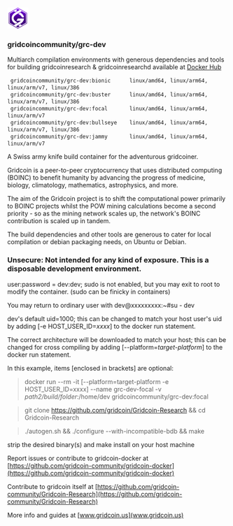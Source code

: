 ![gridcoin logo](https://github.com/gridcoin-community/Gridcoin-Research/blob/development/share/icons/hicolor/48x48/apps/gridcoinresearch.png "gridcoin logo")

### gridcoincommunity/grc-dev

Multiarch compilation environments with generous dependencies and tools for building gridcoinresearch & gridcoinresearchd available at [Docker Hub](https://hub.docker.com/r/gridcoincommunity/grc-dev)

     gridcoincommunity/grc-dev:bionic      linux/amd64, linux/arm64, linux/arm/v7, linux/386
     gridcoincommunity/grc-dev:buster      linux/amd64, linux/arm64, linux/arm/v7, linux/386
     gridcoincommunity/grc-dev:focal       linux/amd64, linux/arm64, linux/arm/v7
     gridcoincommunity/grc-dev:bullseye    linux/amd64, linux/arm64, linux/arm/v7, linux/386
     gridcoincommunity/grc-dev:jammy       linux/amd64, linux/arm64, linux/arm/v7

A Swiss army knife build container for the adventurous gridcoiner.

Gridcoin is a peer-to-peer cryptocurrency that uses distributed computing (BOINC) to benefit humanity by advancing the progress of medicine, biology, climatology, mathematics, astrophysics, and more.

The aim of the Gridcoin project is to shift the computational power primarily to BOINC projects whilst the POW mining calculations become a second priority - so as the mining network scales up, the network's BOINC contribution is scaled up in tandem.

The build dependencies and other tools are generous to cater for local compilation or debian packaging needs, on Ubuntu or Debian.

### Unsecure: Not intended for any kind of exposure. This is a disposable development environment.

user:password = dev:dev; sudo is not enabled, but you may exit to root to modify the container. (sudo can be finicky in containers)

You may return to ordinary user with dev@xxxxxxxxx:~#su - dev

dev's default uid=1000; this can be changed to match your host user's uid by adding [-e HOST_USER_ID=*xxxx*] to the docker run statement.

The correct architecture will be downloaded to match your host; this can be changed for cross compiling by adding [--platform=*target-platform*] to the docker run statement.

In this example, items [enclosed in brackets] are optional:

>docker run --rm -it [--platform=target-platform -e HOST_USER_ID=xxxx] --name grc-dev-focal -v *path2/build/folder*:/home/dev gridcoincommunity/grc-dev:focal

>git clone https://github.com/gridcoin/Gridcoin-Research && cd Gridcoin-Research

>./autogen.sh && ./configure --with-incompatible-bdb && make

strip the desired binary(s) and make install on your host machine

Report issues or contribute to gridcoin-docker at [https://github.com/gridcoin-community/gridcoin-docker](https://github.com/gridcoin-community/gridcoin-docker)

Contribute to gridcoin itself at [https://github.com/gridcoin-community/Gridcoin-Research](https://github.com/gridcoin-community/Gridcoin-Research)

More info and guides at [www.gridcoin.us](www.gridcoin.us)

